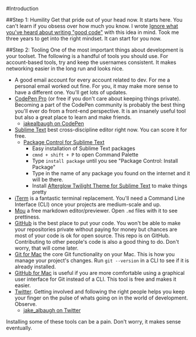 #Introduction

##Step 1: Humility
Get that pride out of your head now. It starts here. You can't learn if you obsess over how much you know. I wrote [Ignore what you've heard about writing "good code"](http://codepen.io/jakealbaugh/blog/ignore-what-youve-heard-about-writing-good-code) with this idea in mind. Took me three years to get into the right mindset. It can start for you now.

##Step 2: Tooling
One of the most important things about development is your toolset. The following is a handful of tools you should use. For account-based tools, try and keep the usernames consistent. It makes networking easier in the long run and looks nice.

- A good email account for every account related to dev. For me a personal email worked out fine. For you, it may make more sense to have a different one. You'll get lots of updates.
- [CodePen Pro](http://codepen.io/pro/) (or free if you don't care about keeping things private). Becoming a part of the CodePen community is probably the best thing you'll ever do from a front-end perspective. It is an insanely useful tool but also a great place to learn and make friends.
  - [jakealbaugh on CodePen](http://codepen.io/jakealbaugh)
- [Sublime Text](http://www.sublimetext.com/) best cross-discipline editor right now. You can score it for free.
    - [Package Control for Sublime Text](https://packagecontrol.io/)
        - Easy installation of Sublime Text packages 
        - `cmnd + shift + P` to open Command Palette
        - Type `install package` until you see "Package Control: Install Package"
        - Type in the name of any package you found on the internet and it will be there.
        - Install [Afterglow Twilight Theme for Sublime Text](https://github.com/YabataDesign/afterglow-theme) to make things pretty
- [iTerm](https://www.iterm2.com/) is a fantastic terminal replacement. You'll need a Command Line Interface (CLI) once your projects are medium-scale and up.
- [Mou](http://25.io/mou/) a free markdown editor/previewer. Open `.md` files with it to see prettiness.
- [GitHub](https://github.com/) is the best place to put your code. You won't be able to make your repositories private without paying for money but chances are most of your code is ok for open source. This repo is on GitHub. Contributing to other people's code is also a good thing to do. Don't worry, that will come later.
- [Git for Mac](http://git-scm.com/download/mac) the core Git functionality on your Mac. This is how you manage your project's changes. Run `git --version` in a CLI to see if it is already installed.
- [GitHub for Mac](https://mac.github.com) is useful if you are more comfortable using a graphical user interface for Git instead of a CLI. This tool is free and makes it easier.
- [Twitter](http://twitter.com). Getting involved and following the right people helps you keep your finger on the pulse of whats going on in the world of development. Observe.
  - [jake_albaugh on Twitter](http://twitter.com/jake_albaugh)

Installing some of these tools can be a pain. Don't worry, it makes sense eventually.

